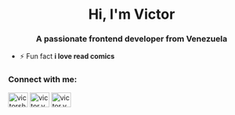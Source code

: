 <h1 align="center">Hi, I'm Victor</h1>
<h3 align="center">A passionate frontend developer from Venezuela</h3>

- ⚡ Fun fact **i love read comics**

<h3 align="left">Connect with me:</h3>
<p align="left">
<a href="https://twitter.com/victorshuls" target="blank"><img align="center" src="https://raw.githubusercontent.com/rahuldkjain/github-profile-readme-generator/master/src/images/icons/Social/twitter.svg" alt="victorshuls" height="30" width="40" /></a>
<a href="https://fb.com/victor.vsqz" target="blank"><img align="center" src="https://raw.githubusercontent.com/rahuldkjain/github-profile-readme-generator/master/src/images/icons/Social/facebook.svg" alt="victor.vsqz" height="30" width="40" /></a>
<a href="https://instagram.com/victor.vsqz" target="blank"><img align="center" src="https://raw.githubusercontent.com/rahuldkjain/github-profile-readme-generator/master/src/images/icons/Social/instagram.svg" alt="victor.vsqz" height="30" width="40" /></a>
</p>
